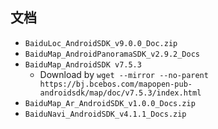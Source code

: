 ## 文档

- `BaiduLoc_AndroidSDK_v9.0.0_Doc.zip`
- `BaiduMap_AndroidPanoramaSDK_v2.9.2_Docs`
- `BaiduMap_AndroidSDK v7.5.3`
    - Download by `wget --mirror --no-parent https://bj.bcebos.com/mapopen-pub-androidsdk/map/doc/v7.5.3/index.html`
- `BaiduMap_Ar_AndroidSDK_v1.0.0_Docs.zip`
- `BaiduNavi_AndroidSDK_v4.1.1_Docs.zip`
